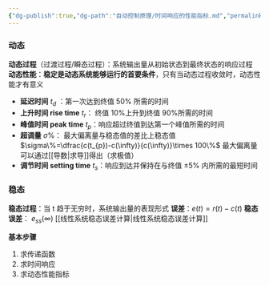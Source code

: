 ```yaml
---
{"dg-publish":true,"dg-path":"自动控制原理/时间响应的性能指标.md","permalink":"/自动控制原理/时间响应的性能指标/","dgPassFrontmatter":true,"noteIcon":"","created":"2024-04-16T13:01:27.406+08:00","updated":"2025-03-03T13:40:17.726+08:00"}
---
```



### 动态
**动态过程**（过渡过程/瞬态过程）：系统输出量从初始状态到最终状态的响应过程
**动态性能**：**稳定是动态系统能够运行的首要条件**，只有当动态过程收敛时，动态性能才有意义

- **延迟时间**  $t_{d}$ ：第一次达到终值 $50\%$ 所需的时间
- **上升时间 rise time**  $t_{r}$： 终值 10%上升到终值 90%所需的时间
- **峰值时间 peak time**  $t_{p}$：响应超过终值到达第一个峰值所需的时间
- **超调量** $\sigma\%$：   最大偏离量与稳态值的差比上稳态值  $\sigma\%=\dfrac{c(t_{p})-c(\infty)}{c(\infty)}\times 100\%$
	最大偏离量可以通过[[导数\|求导]]得出（求极值）
- **调节时间 setting time**  $t_{s}$：响应到达并保持在与终值 $\pm5\%$ 内所需的最短时间
### 稳态
**稳态过程**：当 t 趋于无穷时，系统输出量的表现形式
**误差**：$e(t)=r(t)-c(t)$
**稳态误差**：   $e_{ss}(\infty)$  [[线性系统稳态误差计算\|线性系统稳态误差计算]]

**基本步骤**
1. 求传递函数
2. 求时间响应
3. 求动态性能指标 

